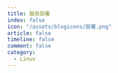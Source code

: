 ```yaml
---
title: 服务部署
index: false
icon: "/assets/blogicons/部署.png"
article: false
timeline: false
comment: false
category:
  - Linux
---
```


<div class="catalog-display-container">
  <Catalog hideHeading />
</div>
